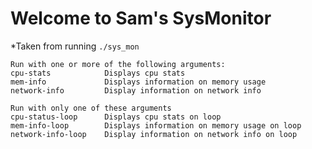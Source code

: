 # Welcome to Sam's SysMonitor

*Taken from running ```./sys_mon```
```
Run with one or more of the following arguments:
cpu-stats            Displays cpu stats
mem-info             Displays information on memory usage
network-info         Display information on network info

Run with only one of these arguments
cpu-status-loop      Displays cpu stats on loop
mem-info-loop        Displays information on memory usage on loop
network-info-loop    Display information on network info on loop
```
